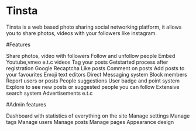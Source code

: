 # Tinsta
Tinsta is a web based photo sharing social networking platform, it allows you to share photos, videos with your followers like instagram.

#Features

Share photos, video with followers
Follow and unfollow people
Embed Youtube,vmeo e.t.c videos
Tag your posts
Getstarted process after registration
Google Recaptcha
Like posts
Comment on posts
Add posts to your favourites
Emoji text editors
Direct Messaging system
Block members
Report users or posts
People suggestions
User badge and point system
Explore to see new posts or suggested people you can follow
Extensive search system
Advertisements
e.t.c

#Admin features

Dashboard with statistics of everything on the site
Manage settings
Manage tags
Manage users
Manage posts
Manage pages
Appearance design
